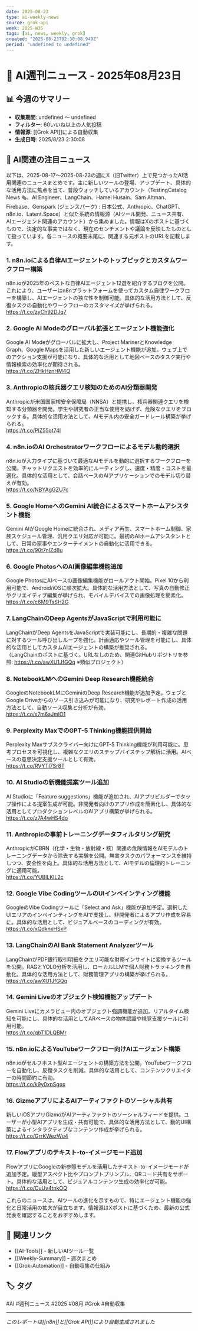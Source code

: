 ```yaml
---
date: 2025-08-23
type: ai-weekly-news
source: grok-api
week: 2025-W35
tags: [ai, news, weekly, grok]
created: "2025-08-23T02:30:08.949Z"
period: "undefined to undefined"
---
```


# 📰 AI週刊ニュース - 2025年08月23日

## 📊 今週のサマリー
- **収集期間**: undefined 〜 undefined
- **フィルター**: 60いいね以上の人気投稿
- **情報源**: [[Grok API]]による自動収集
- **生成日時**: 2025/8/23 2:30:08

## 🤖 AI関連の注目ニュース

以下は、2025-08-17〜2025-08-23の週にX（旧Twitter）上で見つかったAI活用関連のニュースまとめです。主に新しいツールの登場、アップデート、具体的な活用方法に焦点を当て、普段ウォッチしているアカウント（TestingCatalog News 🗞、AI Engineer、LangChain、Hamel Husain、Sam Altman、Firebase、Genspark (ジェンスパーク) : 日本公式、Anthropic、ChatGPT、n8n.io、Latent.Space）と似た系統の情報源（AIツール開発、ニュース共有、AIエージェント関連のアカウント）から集めました。情報はXのポストに基づくもので、決定的な事実ではなく、現在のセンチメントや議論を反映したものとして扱っています。各ニュースの概要末尾に、関連する元ポストのURLを記載します。

### 1. n8n.ioによる自律AIエージェントのトップピックとカスタムワークフロー構築
n8n.ioが2025年のベストな自律AIエージェント12選を紹介するブログを公開。これにより、ユーザーはn8nプラットフォームを使ってカスタム自律ワークフローを構築し、AIエージェントの独立性を制御可能。具体的な活用方法として、反復タスクの自動化やワークフローのカスタマイズが挙げられる。  
https://t.co/zyCh92DJq7

### 2. Google AI Modeのグローバル拡張とエージェント機能強化
Google AI Modeがグローバルに拡大し、Project MarinerとKnowledge Graph、Google Mapsを活用した新しいエージェント機能が追加。ウェブ上でのアクション支援が可能になり、具体的な活用として地図ベースのタスク実行や情報検索の効率化が期待される。  
https://t.co/ZHkHznHM4Q

### 3. Anthropicの核兵器クエリ検知のためのAI分類器開発
Anthropicが米国国家核安全保障局（NNSA）と提携し、核兵器関連クエリを検知する分類器を開発。学生や研究者の正当な使用を妨げず、危険なクエリをブロックする。具体的な活用方法として、AIモデル内の安全ガードレール構築が挙げられる。  
https://t.co/PlZ55ot74l

### 4. n8n.ioのAI Orchestratorワークフローによるモデル動的選択
n8n.ioが入力タイプに基づいて最適なAIモデルを動的に選択するワークフローを公開。チャットリクエストを効率的にルーティングし、速度・精度・コストを最適化。具体的な活用として、会話ベースのAIアプリケーションでのモデル切り替えが有効。  
https://t.co/NBYAgGZU7c

### 5. Google HomeへのGemini AI統合によるスマートホームアシスタント機能
Gemini AIがGoogle Homeに統合され、メディア再生、スマートホーム制御、家族スケジュール管理、汎用クエリ対応が可能に。最初のAIホームアシスタントとして、日常の家事やエンターテイメントの自動化に活用できる。  
https://t.co/90t7nIZd8u

### 6. Google PhotosへのAI画像編集機能追加
Google PhotosにAIベースの画像編集機能がロールアウト開始。Pixel 10から利用可能で、Android/iOSに順次拡大。具体的な活用方法として、写真の自動修正やクリエイティブ編集が挙げられ、モバイルデバイスでの画像処理を簡素化。  
https://t.co/c6M9TsSH2G

### 7. LangChainのDeep AgentsがJavaScriptで利用可能に
LangChainがDeep AgentsをJavaScriptで実装可能にし、長期的・複雑な問題に対するツール呼び出しループを強化。計画適応やツール管理を可能にし、具体的な活用としてカスタムAIエージェントの構築が推奨される。  
（LangChainのポストに基づく。URLなしのため、関連GitHubリポジトリを参照: https://t.co/awXU1JfGQq ※類似プロジェクト）

### 8. NotebookLMへのGemini Deep Research機能統合
GoogleのNotebookLMにGeminiのDeep Research機能が追加予定。ウェブとGoogle Driveからのソース引き込みが可能になり、研究やレポート作成の活用方法として、自動ソース収集と分析が有効。  
https://t.co/s7m6aJmlO1

### 9. Perplexity MaxでのGPT-5 Thinking機能提供開始
Perplexity Maxサブスクライバー向けにGPT-5 Thinking機能が利用可能に。思考プロセスを可視化し、複雑なクエリのステップバイステップ解析に活用。AIベースの意思決定支援ツールとして有効。  
https://t.co/RVYTI7Sr8T

### 10. AI Studioの新機能提案ツール追加
AI Studioに「Feature suggestions」機能が追加され、AIアプリビルダーでタップ操作による提案生成が可能。非開発者向けのアプリ作成を簡素化し、具体的な活用としてプロダクションレベルのAIアプリ構築が挙げられる。  
https://t.co/z7A4wHS4do

### 11. Anthropicの事前トレーニングデータフィルタリング研究
AnthropicがCBRN（化学・生物・放射線・核）関連の危険情報をAIモデルのトレーニングデータから除去する実験を公開。無害タスクのパフォーマンスを維持しつつ、安全性を向上。具体的な活用方法として、AIモデルの倫理的トレーニングに適用可能。  
https://t.co/YUBlLKIL2c

### 12. Google Vibe CodingツールのUIインペインティング機能
GoogleのVibe Codingツールに「Select and Ask」機能が追加予定。選択したUIエリアのインペインティングをAIで支援し、非開発者によるアプリ作成を容易に。具体的な活用として、ビジュアルベースのコーディングが有効。  
https://t.co/xQdknxHSxP

### 13. LangChainのAI Bank Statement Analyzerツール
LangChainがPDF銀行取引明細をクエリ可能な財務インサイトに変換するツールを公開。RAGとYOLO分析を活用し、ローカルLLMで個人財務トラッキングを自動化。具体的な活用方法として、財務管理アプリの構築が挙げられる。  
https://t.co/awXU1JfGQq

### 14. Gemini Liveのオブジェクト検知機能アップデート
Gemini Liveにカメラビュー内のオブジェクト強調機能が追加。リアルタイム検知を可能にし、具体的な活用としてARベースの物体認識や視覚支援ツールに利用可能。  
https://t.co/qbT1DLQBMr

### 15. n8n.ioによるYouTubeワークフロー向けAIエージェント構築
n8n.ioがセルフホスト型AIエージェントの構築方法を公開。YouTubeワークフローを自動化し、反復タスクを削減。具体的な活用として、コンテンツクリエイターの時間節約に有効。  
https://t.co/k9y0xpSgqx

### 16. GizmoアプリによるAIアーティファクトのソーシャル共有
新しいiOSアプリGizmoがAIアーティファクトのソーシャルフィードを提供。ユーザーが小型AIアプリを生成・共有可能で、具体的な活用方法として、動的UI構築によるインタラクティブなコンテンツ作成が挙げられる。  
https://t.co/GrrKWezWu4

### 17. Flowアプリのテキスト-to-イメージモード追加
FlowアプリにGoogleの新参照モデルを活用したテキスト-to-イメージモードが追加予定。縦型アスペクト比やプロンプトプリンブル、QRコード共有をサポート。具体的な活用として、ビジュアルコンテンツ生成の効率化が可能。  
https://t.co/CuUv4tnkOQ

これらのニュースは、AIツールの進化を示すもので、特にエージェント機能の強化と日常活用の拡大が目立ちます。情報源はXポストに基づくため、最新の公式発表を確認することをおすすめします。

## 🔗 関連リンク
- [[AI-Tools]] - 新しいAIツール一覧
- [[Weekly-Summary]] - 週次まとめ
- [[Grok-Automation]] - 自動収集の仕組み

## 🏷️ タグ
#AI #週刊ニュース #2025 #08月 #Grok #自動収集

---
*このレポートは[[n8n]]と[[Grok API]]により自動生成されました*
